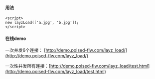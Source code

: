 #### 用法

    <script>
    new layzLoad(['a.jpg', 'b.jpg']);
    </script>

#### 在线demo

一次并发6个连接： [http://demo.poised-flw.com/layz_load/](http://demo.poised-flw.com/layz_load/)

一次性并发所有连接：[http://demo.poised-flw.com/layz_load/test.html](http://demo.poised-flw.com/layz_load/test.html)
